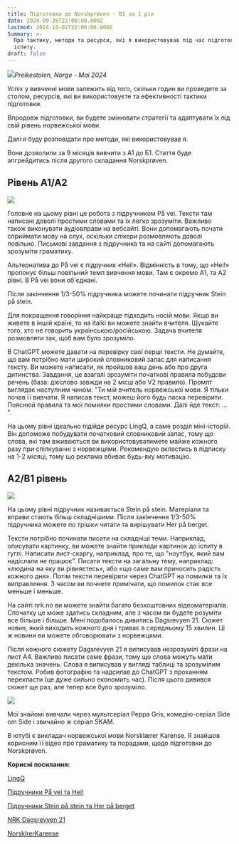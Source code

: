 ```yaml
---
title: Підготовка до Norskprøven - B1 за 1 рік
date: 2024-09-26T22:00:00.000Z
lastmod: 2024-10-02T22:00:00.000Z
Summary: >-
  Про тактику, методи та ресурси, які я використовував під час підготовки до
  іспиту.
draft: false
---
```


![](/img/norskproven-preparing/prikestolen-may-2024.webp)*Preikestolen, Norge - Mai 2024*

Успіх у вивченні мови залежить від того, скільки годин ви проведете за столом, ресурсів, які ви використовуєте та ефективності тактики підготовки.

Впродовж підготовки, ви будете змінювати стратегії та адаптувати їх під свій рівень норвежської мови.

Далі я буду розповідати про методи, які використовував я.

Вони дозволили за 9 місяців вивчити з А1 до Б1. Стаття буде апгрейдитись після другого складання Norskprøven.

## Рівень А1/А2

![](/img/norskproven-preparing/photo_2024-10-05_17-26-20.jpg)

Головне на цьому рівні це робота з підручником På vei. Тексти там написані доволі простими словами та їх легко зрозуміти. Важливо також виконувати аудіовправи на вебсайті.  Вони допомагають почати сприймати мову на слух, оскільки спікери розмовляють доволі повільно. Письмові завдання з підручника та на сайті допомагають зрозуміти граматику.

Альтернатива до På vei є підручник «Hei!». Відмінність в тому, що «Hei!» пропонує більш повільний темп вивчення мови. Там є окремо А1, та А2 рівні. В På vei вони об'єднані.

Після закінчення 1/3-50% підручника можете починати підручник Stein på stein.

Для покращення говоріння найкраще підходить носій мови. Якщо ви живете в іншій країні, то на italki ви можете знайти вчителя. Шукайте того, хто не говорить українською/російською. Задача вчителя розмовляти так, щоб вам було зрозуміло.

В ChatGPT можете давати на перевірку свої перші тексти. Не думайте, що вам потрібно мати широкий словниковий запас для написання тексту. Ви можете написати, як пройшов ваш день або про друга дитинства. Завдання, це взагалі зрозуміти початкові правила побудови речень (база: дієслово завжди на 2 місці або V2 правило). Промпт виглядає наступним чином: "Ти мій вчитель норвежської мови. Я тільки почав її вивчати. Я написав текст, можеш його будь ласка перевірити. Пояснюй правила та мої помилки простими словами. Далі йде текст: ... ".

На цьому рівні ідеально підійде ресурс LingQ, а саме розділ міні-історій. Він допоможе побудувати початковий словниковий запас, тому що слова, які там вживаються ви використовуватимете майже кожного разу при спілкуванні з норвежцями. Рекомендую вкластись в підписку на 1-2 місяці, тому що реклама вбиває будь-яку мотивацію.

## A2/B1 рівень

![](/img/norskproven-preparing/photo_2024-10-05_17-26-21.jpg)

На цьому рівні підручник називається Stein på stein. Матеріали та вправи стають більш складнішими. Після закінчення 1/3-50% підручника можете по трішки читати та вирішувати Her på berget.

Тексти потрібно починати писати на складніші теми. Наприклад, описувати картинку, ви можете знайти приклади картинок до іспиту в гуглі. Написати лист-скаргу, наприклад, про те, що "ноутбук, який вам надіслали не працює". Писати тексти на загальну тему, наприклад: «людина на яку ви рівняєтесь», або «що саме вам приносить радість кожного дня». Потім тексти перевіряти через ChatGPT на помилки та їх виправлення. З часом ви почнете примічати, що помилок стає все меньше і меньше.

На сайті nrk.no ви можете знайти багато безкоштовних відеоматеріалів. Спочатку це може здатись складним, але з часом ви будете розуміти все більше і більше. Мені подобалось дивитись Dagsrevyen 21. Сюжет новин, який виходить кожного дня і триває в середньому 15 хвилин. Ці ж новини ви можете обговорювати з норвежцями.

Після кожного сюжету Dagsrevyen 21 я виписував незрозумілі фрази на лист А4. Важливо писати саме фрази, тому що слова можуть мати декілька значень. Слова я виписував у вигляді таблиці та зрозумілим текстом. Робив фотографію та надсилав до ChatGPT з проханням перекласти (це дуже сильно економить час). Після цього дивився сюжет ще раз, але тепер все було зрозуміло. 

![](/img/norskproven-preparing/photo_2024-10-05_17-52-04.jpg)

Мої знайомі вивчали через мультсеріал Peppa Gris, комедію-серіал Side om Side і звичайно ж серіал SKAM.

В ютубі є викладач норвежської мови Norsklærer Karense. Я знайшов корисним її відео про граматику та порадами, щодо підготовки до Norskprøven.

**Корисні посилання:**

[LingQ](https://www.lingq.com/)

[Підручники På vei та Hei!](https://utdanning.cappelendamm.no/norsk-som-andresprak/norsk-for-nybegynnere-a1-a2)

[Підручники Stein på stein та Her på berget](https://utdanning.cappelendamm.no/norsk-som-andresprak/norsk-for-viderekomne-b1-c1)

[NRK Dagsrevyen 21](https://tv.nrk.no/serie/dagsrevyen-21)

[NorsklrerKarense](https://www.youtube.com/@NorsklrerKarense)
